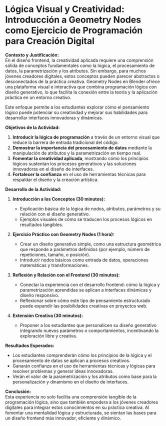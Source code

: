 # Lógica Visual y Creatividad: Introducción a Geometry Nodes como Ejercicio de Programación para Creación Digital

**Contexto y Justificación:**  
En el diseño frontend, la creatividad aplicada requiere una comprensión sólida de conceptos fundamentales como la lógica, el procesamiento de datos, la parametrización y los atributos. Sin embargo, para muchos jóvenes creadores digitales, estos conceptos pueden parecer abstractos o desconectados de la práctica creativa. Geometry Nodes en Blender ofrece una plataforma visual e interactiva que combina programación lógica con diseño generativo, lo que facilita la conexión entre la teoría y la aplicación práctica en un entorno creativo.  

Este enfoque permite a los estudiantes explorar cómo el pensamiento lógico puede potenciar su creatividad y mejorar sus habilidades para desarrollar interfaces innovadoras y dinámicas.

**Objetivos de la Actividad:**  
1. **Introducir la lógica de programación** a través de un entorno visual que reduce la barrera de entrada tradicional del código.  
2. **Demostrar la importancia del procesamiento de datos** mediante la manipulación de atributos y la parametrización en tiempo real.  
3. **Fomentar la creatividad aplicada**, mostrando cómo los principios lógicos sustentan los procesos generativos y las soluciones innovadoras en el diseño de interfaces.  
4. **Fortalecer la confianza** en el uso de herramientas técnicas para respaldar el diseño y la creación artística.  

**Desarrollo de la Actividad:**  

1. **Introducción a los Conceptos (30 minutos):**  
   - Explicación básica de la lógica de nodos, atributos, parámetros y su relación con el diseño generativo.  
   - Ejemplos visuales de cómo se traducen los procesos lógicos en resultados tangibles.  

2. **Ejercicio Práctico con Geometry Nodes (1 hora):**  
   - Crear un diseño generativo simple, como una estructura geométrica que responde a parámetros definidos (por ejemplo, número de repeticiones, tamaño, o posición).  
   - Introducir nodos básicos como entrada de datos, operaciones matemáticas y transformaciones.  

3. **Reflexión y Relación con el Frontend (30 minutos):**  
   - Conectar la experiencia con el desarrollo frontend: cómo la lógica y parametrización aprendidas se aplican a interfaces dinámicas y diseño responsivo.  
   - Reflexionar sobre cómo este tipo de pensamiento estructurado puede expandir las posibilidades creativas en proyectos web.  

4. **Extensión Creativa (30 minutos):**  
   - Proponer a los estudiantes que personalicen su diseño generativo integrando nuevos parámetros o comportamientos, incentivando la exploración libre y creativa.  

**Resultados Esperados:**  
- Los estudiantes comprenderán cómo los principios de la lógica y el procesamiento de datos se aplican a procesos creativos.  
- Ganarán confianza en el uso de herramientas técnicas y lógicas para resolver problemas y generar ideas innovadoras.  
- Verán el valor de la parametrización y los atributos como base para la personalización y dinamismo en el diseño de interfaces.  

**Conclusión:**  
Esta experiencia no solo facilita una comprensión tangible de la programación lógica, sino que también empodera a los jóvenes creadores digitales para integrar estos conocimientos en su práctica creativa. Al fomentar una mentalidad lógica y estructurada, se sientan las bases para un diseño frontend más innovador, eficiente y dinámico. 
